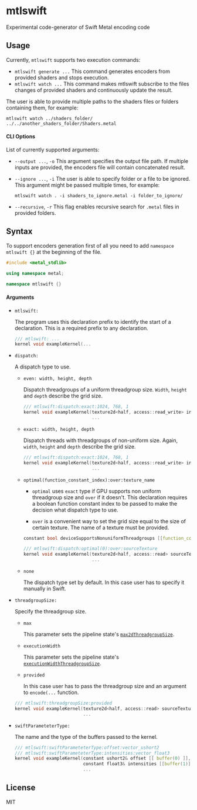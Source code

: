 # mtlswift

Experimental code-generator of Swift Metal encoding code

## Usage

Currently, `mtlswift` supports two execution commands:
* `mtlswift generate ...`
  This command generates encoders from provided shaders and stops execution.
* `mtlswift watch ...`
  This command makes mtlswift subscribe to the files changes of provided shaders and continuously update the result.

The user is able to provide multiple paths to the shaders files or folders containing them, for example:
```Shell
mtlswift watch ../shaders_folder/ ../../another_shaders_folder/Shaders.metal
```

#### CLI Options

List of currently supported arguments:
* `--output ...`, `-o`
  This argument specifies the output file path. If multiple inputs are provided, the encoders file will contain concatenated result.

* `--ignore ...`, `-i`
  The user is able to specify folder or a file to be ignored. This argument might be passed multiple times, for example:
  ```Shell
  mtlswift watch . -i shaders_to_ignore.metal -i folder_to_ignore/
  ```
* `--recursive`, `-r`
  This flag enables recursive search for `.metal` files in provided folders.

## Syntax

To support encoders generation first of all you need to add `namespace mtlswift {}` at the beginning of the file.

```C++
#include <metal_stdlib>

using namespace metal;

namespace mtlswift {}
```

#### Arguments

* `mtlswift:`

  The program uses this declaration prefix to identify the start of a declaration. This is a required prefix to any declaration.
  
  ```C++
  /// mtlswift: ...
  kernel void exampleKernel(...
  ```

* `dispatch:`

  A dispatch type to use.

  * `even: width, height, depth`

    Dispatch threadgroups of a uniform threadgroup size. `Width`, `height` and `depth` describe the grid size.
    
    ```C++
    /// mtlswift:dispatch:exact:1024, 768, 1
    kernel void exampleKernel(texture2d<half, access::read_write> inPlaceTexture [[ texture(0) ]],
                              ...
    ```

  * `exact: width, height, depth`

    Dispatch threads with threadgroups of non-uniform size. Again, `width`, `height` and `depth` describe the grid size.
    
    ```C++
    /// mtlswift:dispatch:exact:1024, 768, 1
    kernel void exampleKernel(texture2d<half, access::read_write> inPlaceTexture [[ texture(0) ]],
                              ...
    ```

  * `optimal(function_constant_index):over:texture_name`
    
    * `optimal` uses `exact` type if GPU supports non uniform threadgroup size and `over` if it doesn't. This declaration requires a boolean function constant index to be passed to make the decision what dispatch type to use.
    
    * `over` is a convenient way to set the grid size equal to the size of certain texture. The name of a texture must be provided.
    
    ```C++
    constant bool deviceSupportsNonuniformThreadgroups [[function_constant(0)]];

    /// mtlswift:dispatch:optimal(0):over:sourceTexture
    kernel void exampleKernel(texture2d<half, access::read> sourceTexture [[ texture(0) ]],
                              ...
    ```

  * `none`
  
    The dispatch type set by default. In this case user has to specify it manually in Swift.

* `threadgroupSize:`

  Specify the threadgroup size.
  
  * `max`
  
    This parameter sets the pipeline state's [`max2dThreadgroupSize`](https://github.com/s1ddok/Alloy/blob/b82aa3fde347a81eef9551be7ffc28eec2b93bca/Alloy/MTLComputePipelineState%2BThreads.swift#L24).
    
  * `executionWidth`
  
    This parameter sets the pipeline state's [`executionWidthThreadgroupSize`](https://github.com/s1ddok/Alloy/blob/b82aa3fde347a81eef9551be7ffc28eec2b93bca/Alloy/MTLComputePipelineState%2BThreads.swift#L12).
    
  * `provided`
  
    In this case user has to pass the threadgroup size and an argument to `encode(...` function.

  ```C++
  /// mtlswift:threadgroupSize:provided
  kernel void exampleKernel(texture2d<half, access::read> sourceTexture [[ texture(0) ]],
                            ...
  ```

* `swiftParameteterType:`

  The name and the type of the buffers passed to the kernel.

  ```C++
  /// mtlswift:swiftParameteterType:offset:vector_ushort2
  /// mtlswift:swiftParameteterType:intensities:vector_float3
  kernel void exampleKernel(constant ushort2& offset [[ buffer(0) ]],
                            constant float3& intensities [[buffer(1)]],
                            ...
  ```


## License

 MIT

